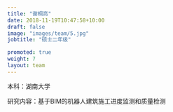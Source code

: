 ```yaml
---
title: "谢桐亮"
date: 2018-11-19T10:47:58+10:00
draft: false
image: "images/team/5.jpg"
jobtitle: "硕士二年级"

promoted: true
weight: 7
layout: team
---
```


本科：湖南大学  

研究内容：基于BIM的机器人建筑施工进度监测和质量检测

